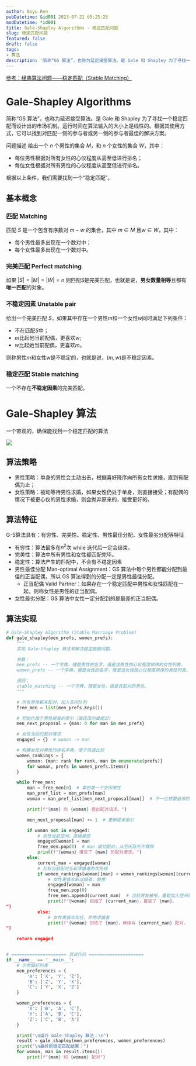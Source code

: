 ```yaml
---
author: Boyu Ren
pubDatetime: &id001 2023-07-21 05:25:28
modDatetime: *id001
title: Gale-Shapley Algorithms - 稳定匹配问题
slug: 稳定匹配问题
featured: false
draft: false
tags:
- 算法
description: '简称“GS 算法”，也称为延迟接受算法。是 Gale 和 Shapley 为了寻找一个稳定匹配而设计出的市场机制。运行时间在算法输入的大小上是线性的。根据其使用方式，它可以找到对匹配一侧的参与者或另一侧的参与者最佳的解决方案。'
---
```


[参考：经典算法问题——稳定匹配（Stable Matching）](/public/post_imgs/v2-0875a5c538f6363cb38d3b4407b39a5e_r.jpg)

# Gale-Shapley Algorithms

简称“GS 算法”，也称为延迟接受算法。是 Gale 和 Shapley 为了寻找一个稳定匹配而设计出的市场机制。运行时间在算法输入的大小上是线性的。根据其使用方式，它可以找到对匹配一侧的参与者或另一侧的参与者最佳的解决方案。

问题描述
给出一个 $n$ 个男性的集合 $M$，和 $n$ 个女性的集合 $W$，其中：

- 每位男性根据对所有女性的心仪程度从高至低进行排名；
- 每位女性根据对所有男性的心仪程度从高至低进行排名。

根据以上条件，我们需要找到一个“稳定匹配”。

## 基本概念

### 匹配 Matching
匹配 $S$ 是一个包含有序数对 $m-w$ 的集合，其中 $m \in M$ 且$w \in W$，其中：
- 每个男性最多出现在一个数对中；
- 每个女性最多出现在一个数对中。

### 完美匹配 Perfect matching

如果 $\left| S \right|=\left| M \right|=\left| W \right|=n$ 则匹配$S$是完美匹配，也就是说，**男女数量相等**且都有**唯一匹配**的对象。


### 不稳定因素 Unstable pair


给出一个完美匹配 $S$，如果其中存在一个男性$m$和一个女性$w$同时满足下列条件：

- 不在匹配$S$中；
- $m$比起他当前配偶，更喜欢$w$;
- $w$比起她当前配偶，更喜欢$m$。

则称男性$m$和女性$w$是不稳定的，也就是说，$(m,w)$是不稳定因素。


### 稳定匹配 Stable matching

一个不存在**不稳定因素**的完美匹配。


# Gale-Shapley 算法

一个直观的，确保能找到一个稳定匹配的算法

![](https://ywrbyimg.oss-cn-chengdu.aliyuncs.com/img/v2-0875a5c538f6363cb38d3b4407b39a5e_r.jpg)

## 算法策略

- 男性策略：单身的男性会主动出击，根据喜好降序向所有女性求婚，直到有配偶为止；
- 女性策略：被动等待男性求婚，如果女性仍处于单身，则直接接受；有配偶的情况下被更心仪的男性求婚，则会抛弃原来的，接受更好的。

## 算法特征

G-S算法具有：有穷性、完美性、稳定性、男性最佳分配、女性最劣分配等特征

- 有穷性：算法最多在$n^2$次 while 迭代后一定会结束。
- 完美性：算法中所有男性和女性都匹配完毕。
- 稳定性：算法产生的匹配中，不会有不稳定因素
- 男性最佳分配 Man-optimal Assignment：GS 算法中每个男性都能分配到最佳的正当配偶，所以 GS 算法得到的分配一定是男性最佳分配。
  - 正当配偶 Valid Partner：如果存在一个稳定匹配中男性和女性匹配在一起，则称女性是男性的正当配偶。
- 女性最劣分配：GS 算法中女性一定分配到的是最差的正当配偶。

## 算法实现

```python
# Gale-Shapley Algorithm (Stable Marriage Problem)
def gale_shapley(men_prefs, women_prefs):
    """
    实现 Gale-Shapley 算法来解决稳定婚姻问题。

    参数：
    men_prefs -- 一个字典，键是男性的名字，值是该男性按心仪程度排序的女性列表。
    women_prefs -- 一个字典，键是女性的名字，值是该女性按心仪程度排序的男性列表。

    返回：
    stable_matching -- 一个字典，键是女性，值是其配对的男性。
    """

    # 所有男性都未配对，加入空闲队列
    free_men = list(men_prefs.keys())

    # 初始化每个男性提亲的索引（谁还没向谁提过）
    men_next_proposal = {man: 0 for man in men_prefs}

    # 女性当前的配对情况
    engaged = {}  # woman -> man

    # 构建女性对男性的排名字典，便于快速比较
    women_rankings = {
        woman: {man: rank for rank, man in enumerate(prefs)}
        for woman, prefs in women_prefs.items()
    }

    while free_men:
        man = free_men[0]  # 拿到第一个空闲男性
        man_pref_list = men_prefs[man]
        woman = man_pref_list[men_next_proposal[man]]  # 下一位想要追求的女性

        print(f"{man} 向 {woman} 提出配对请求。")

        men_next_proposal[man] += 1  # 更新提亲索引

        if woman not in engaged:
            # 女性当前空闲，直接接受
            engaged[woman] = man
            free_men.pop(0)  # man 成功配对，从空闲队列中移除
            print(f"{woman} 接受了 {man} 的配对请求。")
        else:
            current_man = engaged[woman]
            # 比较当前配对与新求婚者的优先级
            if women_rankings[woman][man] < women_rankings[woman][current_man]:
                # 女性更喜欢新求婚者，替换
                engaged[woman] = man
                free_men.pop(0)
                free_men.append(current_man)  # 当前男友被甩，重新加入空闲队列
                print(f"{woman} 拒绝了 {current_man}，接受了 {man}。
")
            else:
                # 女性更喜欢现任，拒绝求婚者
                print(f"{woman} 拒绝了 {man}，继续与 {current_man} 配对。
")

    return engaged


# ===================== 测试代码 =====================
if __name__ == '__main__':
    # 示例偏好列表
    men_preferences = {
        'A': ['X', 'Y', 'Z'],
        'B': ['Z', 'Y', 'X'],
        'C': ['Y', 'X', 'Z']
    }

    women_preferences = {
        'X': ['B', 'A', 'C'],
        'Y': ['A', 'B', 'C'],
        'Z': ['C', 'B', 'A']
    }

    print("\n运行 Gale-Shapley 算法：\n")
    result = gale_shapley(men_preferences, women_preferences)
    print("\n最终的稳定匹配结果：")
    for woman, man in result.items():
        print(f"{man} 和 {woman} 配对")
```